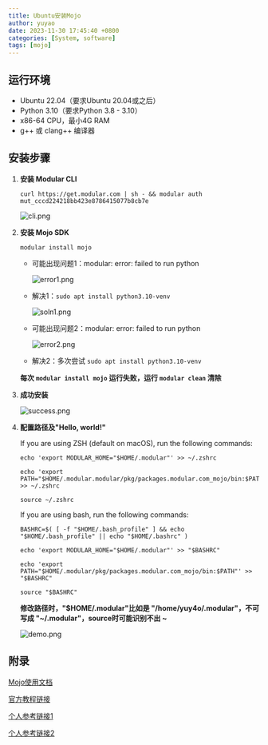 ```yaml
---
title: Ubuntu安装Mojo
author: yuyao
date: 2023-11-30 17:45:40 +0800
categories: [System, software]
tags: [mojo]
---
```


## 运行环境
- Ubuntu 22.04（要求Ubuntu 20.04或之后）
- Python 3.10（要求Python 3.8 - 3.10）
- x86-64 CPU，最小4G RAM
- g++ 或 clang++ 编译器

## 安装步骤

1. **安装 Modular CLI**

    `curl https://get.modular.com | sh - && modular auth mut_cccd224218bb423e8786415077b8cb7e`

    ![cli.png](https://raw.githubusercontent.com/yuy4o/yuy4o/main/figures/231130cli.png)

2. **安装 Mojo SDK**

    `modular install mojo`

    - 可能出现问题1：modular: error: failed to run python

        ![error1.png](https://raw.githubusercontent.com/yuy4o/yuy4o/main/figures/231130error1.png)

    - 解决1：`sudo apt install python3.10-venv`

        ![soln1.png](https://raw.githubusercontent.com/yuy4o/yuy4o/main/figures/231130soln1.png)

    - 可能出现问题2：modular: error: failed to run python

        ![error2.png](https://raw.githubusercontent.com/yuy4o/yuy4o/main/figures/231130error2.png)

    - 解决2：多次尝试 `sudo apt install python3.10-venv`

    **每次 `modular install mojo` 运行失败，运行 `modular clean` 清除**

3. **成功安装**

    ![success.png](https://raw.githubusercontent.com/yuy4o/yuy4o/main/figures/231130success.png)

4. **配置路径及"Hello, world!"**

    If you are using ZSH (default on macOS), run the following commands:

    ```shell
    echo 'export MODULAR_HOME="$HOME/.modular"' >> ~/.zshrc

    echo 'export PATH="$HOME/.modular.modular/pkg/packages.modular.com_mojo/bin:$PATH"' >> ~/.zshrc

    source ~/.zshrc
    ```

    If you are using bash, run the following commands:

    ```shell
    BASHRC=$( [ -f "$HOME/.bash_profile" ] && echo "$HOME/.bash_profile" || echo "$HOME/.bashrc" )

    echo 'export MODULAR_HOME="$HOME/.modular"' >> "$BASHRC"

    echo 'export PATH="$HOME/.modular/pkg/packages.modular.com_mojo/bin:$PATH"' >> "$BASHRC"

    source "$BASHRC"
    ```
    **修改路径时，"$HOME/.modular"比如是 "/home/yuy4o/.modular"，不可写成 "~/.modular"，source时可能识别不出 ~**

    ![demo.png](https://raw.githubusercontent.com/yuy4o/yuy4o/main/figures/231130demo.png)


## 附录

[Mojo使用文档](https://docs.modular.com/mojo/)

[官方教程链接](https://developer.modular.com/download)

[个人参考链接1](https://www.ewbang.com/community/article/details/961944197.html)

[个人参考链接2](https://www.bilibili.com/read/cv26616475/)